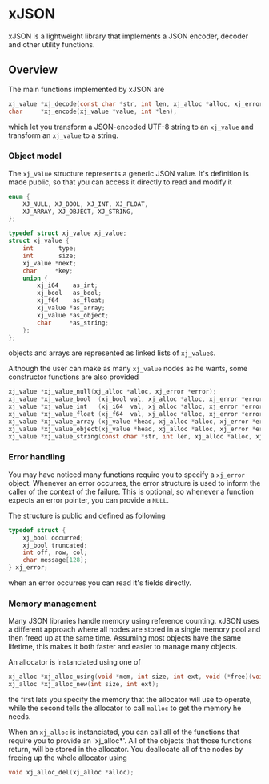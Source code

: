 # xJSON
xJSON is a lightweight library that implements a JSON encoder, decoder and other utility functions.

## Overview
The main functions implemented by xJSON are
```c
xj_value *xj_decode(const char *str, int len, xj_alloc *alloc, xj_error *error);
char     *xj_encode(xj_value *value, int *len);
```
which let you transform a JSON-encoded UTF-8 string to an `xj_value` and transform an `xj_value` to a string.

### Object model
The `xj_value` structure represents a generic JSON value. It's definition is made public, so that you can access it directly to read and modify it
```c
enum {
    XJ_NULL, XJ_BOOL, XJ_INT, XJ_FLOAT,
    XJ_ARRAY, XJ_OBJECT, XJ_STRING,
};

typedef struct xj_value xj_value;
struct xj_value {
    int       type;
    int       size;
    xj_value *next;
    char     *key;
    union {
        xj_i64    as_int;
        xj_bool   as_bool;
        xj_f64    as_float;
        xj_value *as_array;
        xj_value *as_object;
        char     *as_string;
    };
};
```

objects and arrays are represented as linked lists of `xj_value`s.

Although the user can make as many `xj_value` nodes as he wants, some constructor functions are also provided

```c
xj_value *xj_value_null(xj_alloc *alloc, xj_error *error);
xj_value *xj_value_bool  (xj_bool val, xj_alloc *alloc, xj_error *error);
xj_value *xj_value_int   (xj_i64  val, xj_alloc *alloc, xj_error *error);
xj_value *xj_value_float (xj_f64  val, xj_alloc *alloc, xj_error *error);
xj_value *xj_value_array (xj_value *head, xj_alloc *alloc, xj_error *error);
xj_value *xj_value_object(xj_value *head, xj_alloc *alloc, xj_error *error);
xj_value *xj_value_string(const char *str, int len, xj_alloc *alloc, xj_error *error);

```

### Error handling
You may have noticed many functions require you to specify a `xj_error` object. Whenever an error occurres, the error structure is used to inform the caller of the context of the failure. This is optional, so whenever a function expects an error pointer, you can provide a `NULL`. 

The structure is public and defined as following
```c
typedef struct {
    xj_bool occurred;
    xj_bool truncated;
    int off, row, col;
    char message[128];
} xj_error;
```
when an error occurres you can read it's fields directly.

### Memory management
Many JSON libraries handle memory using reference counting. xJSON uses a different approach where all nodes are stored in a single memory pool and then freed up at the same time. Assuming most objects have the same lifetime, this makes it both faster and easier to manage many objects.

An allocator is instanciated using one of
```c
xj_alloc *xj_alloc_using(void *mem, int size, int ext, void (*free)(void*));
xj_alloc *xj_alloc_new(int size, int ext);
```
the first lets you specify the memory that the allocator will use to operate, while the second tells the allocator to call `malloc` to get the memory he needs.

When an `xj_alloc` is instanciated, you can call all of the functions that require you to provide an 'xj_alloc*'. All of the objects that those functions return, will be stored in the allocator. You deallocate all of the nodes by freeing up the whole allocator using
```c
void xj_alloc_del(xj_alloc *alloc);
```